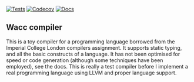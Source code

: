 [![Tests](https://github.com/pn320/wacc/workflows/Tests/badge.svg)](https://github.com/pn320/wacc/actions?workflow=Tests)
[![Codecov](https://codecov.io/gh/pn320/wacc/graph/badge.svg?token=NP7IZO8842)](https://codecov.io/gh/pn320/wacc)
[![Docs](https://readthedocs.org/projects/wacc/badge/?version=latest)](https://wacc.readthedocs.io/en/latest/?badge=latest)

## Wacc compiler

This is a toy compiler for a programming language borrowed from the Imperial College London compilers assignment. It supports static typing, and all the basic constructs of a language. It has not been optimised for speed or code generation (although some techniques have been employed), see the docs. This is really a test compiler before I implement a real programming language using LLVM and proper language support.
